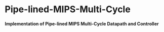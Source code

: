 # Pipe-lined-MIPS-Multi-Cycle
#### Implementation of Pipe-lined MIPS Multi-Cycle Datapath and Controller
